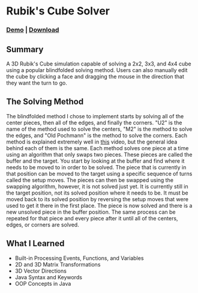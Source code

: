 # Rubik's Cube Solver

### [Demo](https://www.youtube.com/watch?v=oZSwaQ6uV1U) | [Download](https://clabounty.itch.io/rubiks-cube-solver)

## Summary
A 3D Rubik's Cube simulation capable of solving a 2x2, 3x3, and 4x4 cube using a popular blindfolded solving method. Users can also manually edit the cube by clicking a face and dragging the mouse in the direction that they want the turn to go.

## The Solving Method
The blindfolded method I chose to implement starts by solving all of the center pieces, then all of the edges, and finally the corners. "U2" is the name of the method used to solve the centers, "M2" is the method to solve the edges, and "Old Pochmann" is the method to solve the corners. Each method is explained extremely well in [this](https://www.youtube.com/watch?v=dG4J_ro_dDQ) video, but the general idea behind each of them is the same. Each method solves one piece at a time using an algorithm that only swaps two pieces. These pieces are called the buffer and the target. You start by looking at the buffer and find where it needs to be moved to in order to be solved. The piece that is currently in that position can be moved to the target using a specific sequence of turns called the  setup moves. The pieces can then be swapped using the swapping algorithm, however, it is not solved just yet. It is currently still in the target position, not its solved position where it needs to be. It must be moved back to its solved position by reversing the setup moves that were used to get it there in the first place. The piece is now solved and there is a new unsolved piece in the buffer position. The same process can be repeated for that piece and every piece after it until all of the centers, edges, or corners are solved.

## What I Learned
- Built-in Processing Events, Functions, and Variables
- 2D and 3D Matrix Transformations
- 3D Vector Directions
- Java Syntax and Keywords
- OOP Concepts in Java

